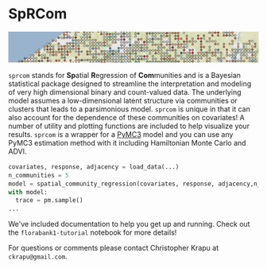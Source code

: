 # SpRCom

![animation](https://raw.githubusercontent.com/ckrapu/sprcom/master/data/animation.gif)

`sprcom` stands for **Sp**atial **R**egression of **Com**munities and is a Bayesian statistical package designed to streamline the interpretation and modeling of very high dimensional binary and count-valued data. The underlying model assumes a low-dimensional latent structure via communities or clusters that leads to a parsimonious model. `sprcom` is unique in that it can also account for the dependence of these communities on covariates! A number of utility and plotting functions are included to help visualize your results. `sprcom` is a wrapper for a [PyMC3](https://docs.pymc.io/) model and you can use any PyMC3 estimation method with it including Hamiltonian Monte Carlo and ADVI.

```python
covariates, response, adjacency = load_data(...)
n_communities = 5
model = spatial_community_regression(covariates, response, adjacency,n_communities)
with model:
  trace = pm.sample()
...
```



We've included documentation to help you get up and running. Check out the `florabank1-tutorial` notebook for more details!

For questions or comments please contact Christopher Krapu at `ckrapu@gmail.com`.
